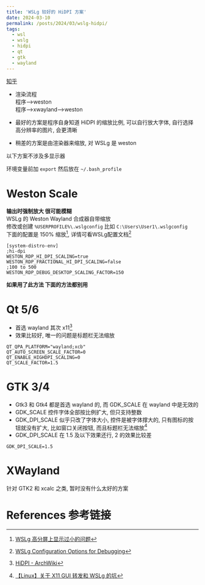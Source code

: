 ```yaml
---
title: 'WSLg 较好的 HiDPI 方案'
date: 2024-03-10
permalink: /posts/2024/03/wslg-hidpi/
tags:
  - wsl
  - wslg
  - hidpi
  - qt
  - gtk
  - wayland
---
```


[知乎](https://zhuanlan.zhihu.com/p/686248176)

- 渲染流程  
  程序-->weston  
  程序-->xwayland-->weston  

- 最好的方案是程序自身知道 HiDPI 的缩放比例, 可以自行放大字体, 自行选择高分辨率的图片, 会更清晰  

- 稍差的方案是由渲染器来缩放, 对 WSLg 是 weston  

以下方案不涉及多显示器  

环境变量前加 `export` 然后放在 `~/.bash_profile`  

# Weston Scale  
  **输出时强制放大 很可能模糊**  
  WSLg 的 Weston Wayland 合成器自带缩放  
  修改或创建 `%USERPROFILE%\.wslgconfig` 比如 `C:\Users\User1\.wslgconfig`  
  下面的配置是 150% 缩放[^3], 详情可看WSLg配置文档[^2]    
  ```
  [system-distro-env]
  ;hi-dpi
  WESTON_RDP_HI_DPI_SCALING=true
  WESTON_RDP_FRACTIONAL_HI_DPI_SCALING=false
  ;100 to 500
  WESTON_RDP_DEBUG_DESKTOP_SCALING_FACTOR=150
  ```
  **如果用了此方法 下面的方法都别用**  

# Qt 5/6  
  - 首选 wayland 其次 x11[^1]  
  - 效果比较好, 唯一的问题是标题栏无法缩放  
  ```
  QT_QPA_PLATFORM="wayland;xcb"
  QT_AUTO_SCREEN_SCALE_FACTOR=0
  QT_ENABLE_HIGHDPI_SCALING=0
  QT_SCALE_FACTOR=1.5
  ```

# GTK 3/4  
  - Gtk3 和 Gtk4 都是首选 wayland 的, 而 GDK_SCALE 在 wayland 中是无效的  
  - GDK_SCALE 控件字体全部按比例扩大, 但只支持整数
  - GDK_DPI_SCALE 似乎只改了字体大小, 控件是被字体撑大的, 只有图标的按钮就没有扩大, 比如窗口关闭按钮, 而且标题栏无法缩放[^4]  
  - GDK_DPI_SCALE 在 1.5 及以下效果还行, 2 的效果比较差  
  ```
  GDK_DPI_SCALE=1.5
  ```

# XWayland
  针对 GTK2 和 xcalc 之类, 暂时没有什么太好的方案  

# References 参考链接
[^1]: [HiDPI - ArchWiki](https://wiki.archlinux.org/title/HiDPI)  
[^2]: [WSLg Configuration Options for Debugging](https://github.com/microsoft/wslg/wiki/WSLg-Configuration-Options-for-Debugging)  
[^3]: [WSLg 高分屏上显示过小的问题](https://www.yijianhao.cn/archives/wslg%E9%AB%98%E5%88%86%E5%B1%8F%E4%B8%8A%E6%98%BE%E7%A4%BA%E8%BF%87%E5%B0%8F%E7%9A%84%E9%97%AE%E9%A2%98)  
[^4]: [【Linux】关于 X11 GUI 转发和 WSLg 的坑](https://juejin.cn/post/7006357005954711588)  

